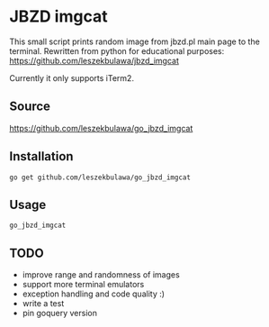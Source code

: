 # JBZD imgcat
This small script prints random image from jbzd.pl main page to the terminal.
Rewritten from python for educational purposes: https://github.com/leszekbulawa/jbzd_imgcat

Currently it only supports iTerm2.

## Source
https://github.com/leszekbulawa/go_jbzd_imgcat

## Installation
`go get github.com/leszekbulawa/go_jbzd_imgcat`

## Usage
`go_jbzd_imgcat`

## TODO
- improve range and randomness of images
- support more terminal emulators
- exception handling and code quality :)
- write a test
- pin goquery version
